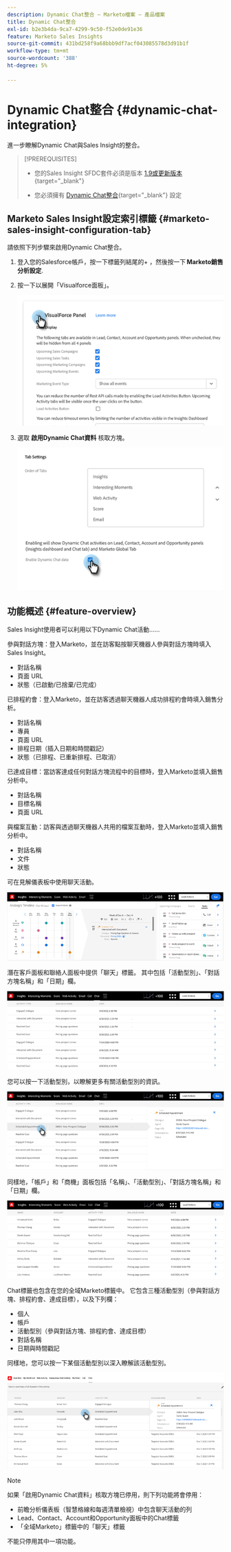 ```yaml
---
description: Dynamic Chat整合 — Marketo檔案 — 產品檔案
title: Dynamic Chat整合
exl-id: b2e3b4da-9ca7-4299-9c50-f52e0de91e36
feature: Marketo Sales Insights
source-git-commit: 431bd258f9a68bbb9df7acf043085578d3d91b1f
workflow-type: tm+mt
source-wordcount: '388'
ht-degree: 5%

---
```


# Dynamic Chat整合 {#dynamic-chat-integration}

進一步瞭解Dynamic Chat與Sales Insight的整合。

>[!PREREQUISITES]
>
>* 您的Sales Insight SFDC套件必須是版本 [1.9或更新版本](/help/marketo/product-docs/marketo-sales-insight/msi-for-salesforce/upgrading/upgrading-your-msi-package.md){target="_blank"}
>
>* 您必須擁有 [Dynamic Chat整合](/help/marketo/product-docs/demand-generation/dynamic-chat/dynamic-chat-overview.md){target="_blank"} 設定

## Marketo Sales Insight設定索引標籤 {#marketo-sales-insight-configuration-tab}

請依照下列步驟來啟用Dynamic Chat整合。

1. 登入您的Salesforce帳戶，按一下標籤列結尾的+ ，然後按一下 **Marketo銷售分析設定**.

1. 按一下以展開「Visualforce面板」。

   ![](assets/dynamic-chat-integration-1.png)

1. 選取 **啟用Dynamic Chat資料** 核取方塊。

   ![](assets/dynamic-chat-integration-2.png)

## 功能概述 {#feature-overview}

Sales Insight使用者可以利用以下Dynamic Chat活動……

參與對話方塊：登入Marketo，並在訪客點按聊天機器人參與對話方塊時填入Sales Insight。

* 對話名稱
* 頁面 URL
* 狀態（已啟動/已捨棄/已完成）

已排程約會：登入Marketo，並在訪客透過聊天機器人成功排程約會時填入銷售分析。

* 對話名稱
* 專員
* 頁面 URL
* 排程日期（插入日期和時間戳記）
* 狀態（已排程、已重新排程、已取消）

已達成目標：當訪客達成任何對話方塊流程中的目標時，登入Marketo並填入銷售分析中。

* 對話名稱
* 目標名稱
* 頁面 URL

與檔案互動：訪客與透過聊天機器人共用的檔案互動時，登入Marketo並填入銷售分析中。

* 對話名稱
* 文件
* 狀態

可在見解儀表板中使用聊天活動。

![](assets/dynamic-chat-integration-3.png)

潛在客戶面板和聯絡人面板中提供「聊天」標籤。 其中包括「活動型別」、「對話方塊名稱」和「日期」欄。

![](assets/dynamic-chat-integration-4.png)

您可以按一下活動型別，以瞭解更多有關活動型別的資訊。

![](assets/dynamic-chat-integration-5.png)

同樣地，「帳戶」和「商機」面板包括「名稱」、「活動型別」、「對話方塊名稱」和「日期」欄。

![](assets/dynamic-chat-integration-6.png)

Chat標籤也包含在您的全域Marketo標籤中。 它包含三種活動型別（參與對話方塊、排程約會、達成目標），以及下列欄：

* 個人
* 帳戶
* 活動型別（參與對話方塊、排程約會、達成目標）
* 對話名稱
* 日期與時間戳記

同樣地，您可以按一下某個活動型別以深入瞭解該活動型別。

![](assets/dynamic-chat-integration-7.png)

>[!NOTE]
>
>如果「啟用Dynamic Chat資料」核取方塊已停用，則下列功能將會停用：
>
>* 前瞻分析儀表板（智慧格線和每週清單檢視）中包含聊天活動的列
>* Lead、Contact、Account和Opportunity面板中的Chat標籤
>* 「全域Marketo」標籤中的「聊天」標籤
>
>不能只停用其中一項功能。

